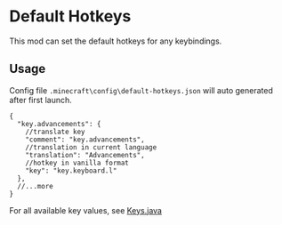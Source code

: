 # Default Hotkeys

This mod can set the default hotkeys for any keybindings.

## Usage

Config file `.minecraft\config\default-hotkeys.json` will auto generated after first launch.

```json5
{
  "key.advancements": {
    //translate key
    "comment": "key.advancements",
    //translation in current language
    "translation": "Advancements",
    //hotkey in vanilla format
    "key": "key.keyboard.l"
  },
  //...more
}
```

For all available key values, see
[Keys.java](https://github.com/CodeOfArdonia/DefaultHotkeys/blob/894408a90dd5aa795268dbe919ea7c9fc4866519/common/src/main/java/com/iafenvoy/dhks/Keys.java#L29)

